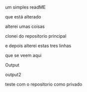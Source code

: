 um simples readME

que está alterado

alterei umas coisas


clonei do repositorio principal

e depois alterei estas tres linhas

que se veem aqui

Output

output2



teste com o repositorio como privado